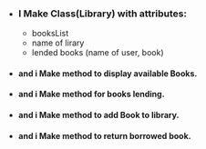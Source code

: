
- ### I Make Class(Library) with attributes:
    - booksList  
    - name of lirary  
    - lended books (name of user, book) 
- #### and i Make method to display available Books.
- #### and i Make method for books lending.
- #### and i Make method to add Book to library.
- #### and i Make method to return borrowed book.
